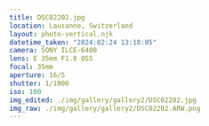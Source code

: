 ```yaml
---
title: DSC02202.jpg
location: Lausanne, Switzerland
layout: photo-vertical.njk
datetime_taken: "2024:02:24 13:18:05"
camera: SONY ILCE-6400
lens: E 35mm F1.8 OSS
focal: 35mm
aperture: 16/5
shutter: 1/1000
iso: 100
img_edited: ./img/gallery/gallery2/DSC02202.jpg
img_raw: ./img/gallery/gallery2/DSC02202.ARW.png
---
```

